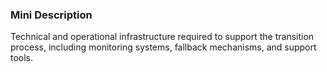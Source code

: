 ### Mini Description

Technical and operational infrastructure required to support the transition process, including monitoring systems, fallback mechanisms, and support tools.
